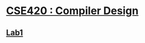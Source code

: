 # [CSE420 : Compiler Design](https://apps.bux-home.bracu.ac.bd/learning/course/course-v1:buX+CSE420+2025_Summer/home)

## [Lab1](https://drive.google.com/drive/folders/1SBJyWiWFrwdMiVueYfpnSwXebeIDDxNa?usp=sharing)
